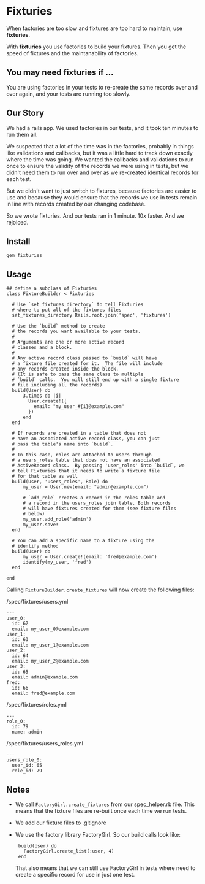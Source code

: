 # Fixturies

When factories are too slow and fixtures are too hard to maintain, use **fixturies**.

With **fixturies** you use factories to build your fixtures.  Then you get the speed
of fixtures and the maintanability of factories.

## You may need fixturies if ...

You are using factories in your tests to re-create the same records over and over
again, and your tests are running too slowly.

## Our Story

We had a rails app.  We used factories in our tests, and it took ten minutes to run them all.

We suspected that a lot of the time was in the factories, probably in things like validations and callbacks, but it was a little hard to track down exactly where the time was going.  We wanted the callbacks and validations to run once to ensure the validity of the records we were using in tests, but we didn't need them to run over and over as we re-created identical records for each test.  

But we didn't want to just switch to fixtures, because factories are easier to use and because they would ensure that the records we use in tests remain in line with records created by our changing codebase.

So we wrote fixturies.  And our tests ran in 1 minute.  10x faster.  And we rejoiced.

## Install

`gem fixturies`

## Usage

    ## define a subclass of Fixturies
    class FixtureBuilder < Fixturies

      # Use `set_fixtures_directory` to tell Fixturies 
      # where to put all of the fixtures files
      set_fixtures_directory Rails.root.join('spec', 'fixtures')

      # Use the `build` method to create
      # the records you want available to your tests.
      #
      # Arguments are one or more active record
      # classes and a block.
      # 
      # Any active record class passed to `build` will have
      # a fixture file created for it.  The file will include
      # any records created inside the block.
      # (It is safe to pass the same class to multiple
      # `build` calls.  You will still end up with a single fixture
      # file including all the records) 
      build(User) do
          3.times do |i|
            User.create!({
              email: "my_user_#{i}@example.com"
            })
          end
      end

      # If records are created in a table that does not 
      # have an associated active record class, you can just
      # pass the table's name into `build`. 
      #
      # In this case, roles are attached to users through
      # a users_roles table that does not have an associated
      # ActiveRecord class.  By passing 'user_roles' into `build`, we
      # tell Fixturies that it needs to write a fixture file
      # for that table as well
      build(User, 'users_roles', Role) do
          my_user = User.new(email: "admin@example.com")

          # `add_role` creates a record in the roles table and
          # a record in the users_roles join table. Both records
          # will have fixtures created for them (see fixture files
          # below)
          my_user.add_role('admin')
          my_user.save!
      end

      # You can add a specific name to a fixture using the
      # identify method
      build(User) do
          my_user = User.create!(email: 'fred@example.com')
          identify(my_user, 'fred')
      end

    end


Calling `FixtureBuilder.create_fixtures` will now create the following files:

/spec/fixtures/users.yml
  
    ---
    user_0:
      id: 62
      email: my_user_0@example.com
    user_1:
      id: 63
      email: my_user_1@example.com
    user_2:
      id: 64
      email: my_user_2@example.com
    user_3:
      id: 65
      email: admin@example.com
    fred:
      id: 66
      email: fred@example.com

/spec/fixtures/roles.yml

    ---
    role_0:
      id: 79
      name: admin

/spec/fixtures/users_roles.yml

    ---
    users_role_0:
      user_id: 65
      role_id: 79


## Notes

 * We call `FactoryGirl.create_fixtures` from our spec_helper.rb file.  This means that the fixture files
   are re-built once each time we run tests.
 * We add our fixture files to .gitignore
 * We use the factory library FactoryGirl.  So our build calls look like:

        build(User) do
          FactoryGirl.create_list(:user, 4)
        end

   That also means that we can still use FactoryGirl in tests where need to create a specific record for use in just one test.
